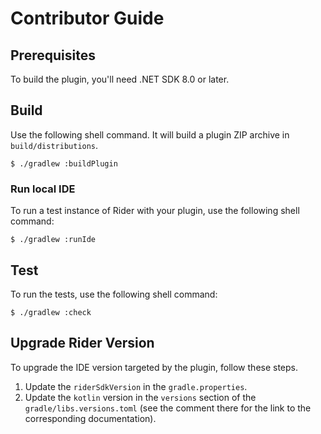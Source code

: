 Contributor Guide
=================

Prerequisites
-------------
To build the plugin, you'll need .NET SDK 8.0 or later.

Build
-----
Use the following shell command. It will build a plugin ZIP archive in `build/distributions`.
```console
$ ./gradlew :buildPlugin
```

### Run local IDE
To run a test instance of Rider with your plugin, use the following shell command:
```console
$ ./gradlew :runIde
```

Test
----
To run the tests, use the following shell command:
```console
$ ./gradlew :check
```

Upgrade Rider Version
---------------------
To upgrade the IDE version targeted by the plugin, follow these steps.

1. Update the `riderSdkVersion` in the `gradle.properties`.
2. Update the `kotlin` version in the `versions` section of the `gradle/libs.versions.toml` (see the comment there for the link to the corresponding documentation).
